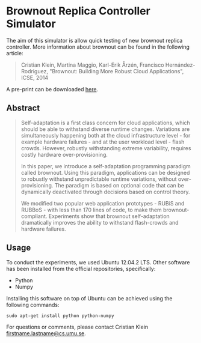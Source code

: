 Brownout Replica Controller Simulator
=====================================

The aim of this simulator is allow quick testing of new brownout replica controller.
More information about brownout can be found in the following article:

> Cristian Klein, Martina Maggio, Karl-Erik Årzén, Francisco Hernández-Rodriguez,
> "Brownout: Building More Robust Cloud Applications", ICSE, 2014

A pre-print can be downloaded [here](http://www8.cs.umu.se/~cklein/publications/icse2014-preprint.pdf).

Abstract
--------

> Self-adaptation is a first class concern for cloud applications, which should be able to withstand diverse runtime changes. Variations are simultaneously happening both at the cloud infrastructure level - for example hardware failures - and at the user workload level - flash crowds. However, robustly withstanding extreme variability, requires costly hardware over-provisioning.
>
> In this paper, we introduce a self-adaptation programming paradigm called brownout. Using this paradigm, applications can be designed to robustly withstand unpredictable runtime variations, without over-provisioning. The paradigm is based on optional code that can be dynamically deactivated through decisions based on control theory.
>
> We modified two popular web application prototypes - RUBiS and RUBBoS - with less than 170 lines of code, to make them brownout-compliant. Experiments show that brownout self-adaptation dramatically improves the ability to withstand flash-crowds and hardware failures.

Usage
-----

To conduct the experiments, we used Ubuntu 12.04.2 LTS. Other software has been installed from the official repositories, specifically:

* Python
* Numpy

Installing this software on top of Ubuntu can be achieved using the following commands:

    sudo apt-get install python python-numpy

For questions or comments, please contact Cristian Klein <firstname.lastname@cs.umu.se>.

